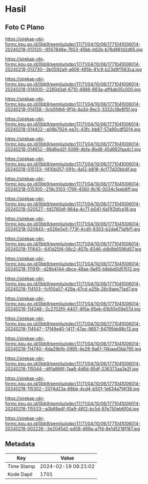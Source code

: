 # Hasil

## Foto C Plano

https://sirekap-obj-formc.kpu.go.id/0bb9/pemilu/pdpr/17/71/04/10/06/1771041006014-20240218-013120--9557848a-7653-45bb-b62b-b76d881d2d65.jpg

https://sirekap-obj-formc.kpu.go.id/0bb9/pemilu/pdpr/17/71/04/10/06/1771041006014-20240218-013730--3b0592a9-a606-495b-81c9-b23d9f1563ca.jpg

https://sirekap-obj-formc.kpu.go.id/0bb9/pemilu/pdpr/17/71/04/10/06/1771041006014-20240218-014000--2260d3af-6710-4886-883a-aff4ab05c000.jpg

https://sirekap-obj-formc.kpu.go.id/0bb9/pemilu/pdpr/17/71/04/10/06/1771041006014-20240218-014158--3cb5fdb6-9f1d-4a3d-9ec5-3332c18e8f5f.jpg

https://sirekap-obj-formc.kpu.go.id/0bb9/pemilu/pdpr/17/71/04/10/06/1771041006014-20240218-014422--a06b7924-ea7c-43fc-bb87-57a90cdf5014.jpg

https://sirekap-obj-formc.kpu.go.id/0bb9/pemilu/pdpr/17/71/04/10/06/1771041006014-20240218-014652--98d6ed2f-5099-4bfa-8bd8-45d882faa4c1.jpg

https://sirekap-obj-formc.kpu.go.id/0bb9/pemilu/pdpr/17/71/04/10/06/1771041006014-20240218-015133--f410b057-091c-4a12-b818-4cf77d20bb4f.jpg

https://sirekap-obj-formc.kpu.go.id/0bb9/pemilu/pdpr/17/71/04/10/06/1771041006014-20240218-015305--219c3103-1799-4560-8c16-0034c1eeb6ff.jpg

https://sirekap-obj-formc.kpu.go.id/0bb9/pemilu/pdpr/17/71/04/10/06/1771041006014-20240218-020527--fd3760df-964a-4c71-b041-6a11f2bfce18.jpg

https://sirekap-obj-formc.kpu.go.id/0bb9/pemilu/pdpr/17/71/04/10/06/1771041006014-20240218-020843--e526e5e5-773f-4cd0-8303-b2da671afbf1.jpg

https://sirekap-obj-formc.kpu.go.id/0bb9/pemilu/pdpr/17/71/04/10/06/1771041006014-20240218-111643--641d25f4-06c2-407b-8346-d4b9b6596d57.jpg

https://sirekap-obj-formc.kpu.go.id/0bb9/pemilu/pdpr/17/71/04/10/06/1771041006014-20240218-111919--d26b4144-dbce-48ae-9a65-b8ebd0d51512.jpg

https://sirekap-obj-formc.kpu.go.id/0bb9/pemilu/pdpr/17/71/04/10/06/1771041006014-20240218-114103--fcf00a57-429a-47cd-a25b-26c9aee71ad7.jpg

https://sirekap-obj-formc.kpu.go.id/0bb9/pemilu/pdpr/17/71/04/10/06/1771041006014-20240218-114348--2c2702f0-4407-4f0a-95eb-61b50e59e57d.jpg

https://sirekap-obj-formc.kpu.go.id/0bb9/pemilu/pdpr/17/71/04/10/06/1771041006014-20240218-114547--17f49e40-1417-47ac-9857-94795bb88c13.jpg

https://sirekap-obj-formc.kpu.go.id/0bb9/pemilu/pdpr/17/71/04/10/06/1771041006014-20240218-114740--6da29bfb-0995-4e28-9a61-74baad3bb795.jpg

https://sirekap-obj-formc.kpu.go.id/0bb9/pemilu/pdpr/17/71/04/10/06/1771041006014-20240218-115044--d91a866f-7aa8-4d8d-85df-236372aa3e2f.jpg

https://sirekap-obj-formc.kpu.go.id/0bb9/pemilu/pdpr/17/71/04/10/06/1771041006014-20240218-115302--2074d23a-68bb-4cd4-b501-1e634a7f4f36.jpg

https://sirekap-obj-formc.kpu.go.id/0bb9/pemilu/pdpr/17/71/04/10/06/1771041006014-20240218-115533--a0b89a4f-f0a9-46f2-bc5d-97e750eb6f0d.jpg

https://sirekap-obj-formc.kpu.go.id/0bb9/pemilu/pdpr/17/71/04/10/06/1771041006014-20240218-002226--3e2045d2-ed08-489a-a7fd-8e1d5218f187.jpg


## Metadata

| Key        | Value               |
| ---------- | ------------------- |
| Time Stamp | 2024-02-19 06:21:02 |
| Kode Dapil | 1701                |



